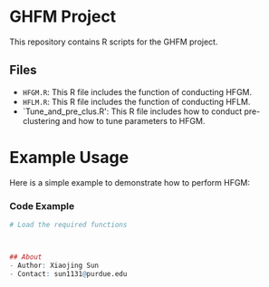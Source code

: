 # GHFM Project

This repository contains R scripts for the GHFM project.

## Files
- `HFGM.R`: This R file includes the function of conducting HFGM.
- `HFLM.R`: This R file includes the function of conducting HFLM.
- `Tune_and_pre_clus.R': This R file includes how to conduct pre-clustering and how to tune parameters to HFGM.


# Example Usage

Here is a simple example to demonstrate how to perform HFGM:

### Code Example
```R
# Load the required functions



## About
- Author: Xiaojing Sun
- Contact: sun1131@purdue.edu
